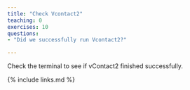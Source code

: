 ```yaml
---
title: "Check Vcontact2"
teaching: 0
exercises: 10
questions:
- "Did we successfully run Vcontact2?"

---
```

Check the terminal to see if vContact2 finished successfully.


{% include links.md %}
